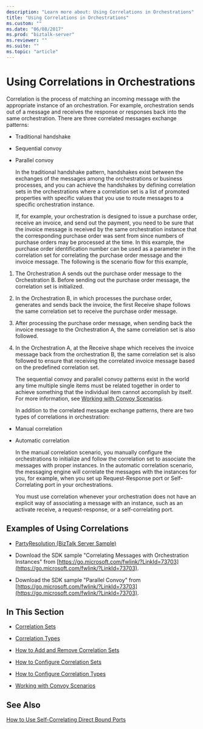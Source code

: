 ```yaml
---
description: "Learn more about: Using Correlations in Orchestrations"
title: "Using Correlations in Orchestrations"
ms.custom: ""
ms.date: "06/08/2017"
ms.prod: "biztalk-server"
ms.reviewer: ""
ms.suite: ""
ms.topic: "article"
---
```

# Using Correlations in Orchestrations
Correlation is the process of matching an incoming message with the appropriate instance of an orchestration. For example, orchestration sends out of a message and receives the response or responses back into the same orchestration. There are three correlated messages exchange patterns:

- Traditional handshake

- Sequential convoy

- Parallel convoy

  In the traditional handshake pattern, handshakes exist between the exchanges of the messages among the orchestrations or business processes, and you can achieve the handshakes by defining correlation sets in the orchestrations where a correlation set is a list of promoted properties with specific values that you use to route messages to a specific orchestration instance.

  If, for example, your orchestration is designed to issue a purchase order, receive an invoice, and send out the payment, you need to be sure that the invoice message is received by the same orchestration instance that the corresponding purchase order was sent from since numbers of purchase orders may be processed at the time. In this example, the purchase order identification number can be used as a parameter in the correlation set for correlating the purchase order message and the invoice message. The following is the scenario flow for this example,

1. The Orchestration A sends out the purchase order message to the Orchestration B. Before sending out the purchase order message, the correlation set is initialized.

2. In the Orchestration B, in which processes the purchase order, generates and sends back the invoice, the first Receive shape follows the same correlation set to receive the purchase order message.

3. After processing the purchase order message, when sending back the invoice message to the Orchestration A, the same correlation set is also followed.

4. In the Orchestration A, at the Receive shape which receives the invoice message back from the orchestration B, the same correlation set is also followed to ensure that receiving the correlated invoice message based on the predefined correlation set.

   The sequential convoy and parallel convoy patterns exist in the world any time multiple single items must be related together in order to achieve something that the individual item cannot accomplish by itself. For more information, see [Working with Convoy Scenarios](../core/working-with-convoy-scenarios.md).

   In addition to the correlated message exchange patterns, there are two types of correlations in orchestration:

- Manual correlation

- Automatic correlation

  In the manual correlation scenario, you manually configure the orchestrations to initialize and follow the correlation set to associate the messages with proper instances. In the automatic correlation scenario, the messaging engine will correlate the messages with the instances for you, for example, when you set up Request-Response port or Self-Correlating port in your orchestrations.

  You must use correlation whenever your orchestration does not have an explicit way of associating a message with an instance, such as an activate receive, a request-response, or a self-correlating port.

## Examples of Using Correlations

-   [PartyResolution (BizTalk Server Sample)](../core/partyresolution-biztalk-server-sample.md)

-   Download the SDK sample "Correlating Messages with Orchestration Instances" from [https://go.microsoft.com/fwlink/?LinkId=73703](https://go.microsoft.com/fwlink/?LinkId=73703).

-   Download the SDK sample "Parallel Convoy" from [https://go.microsoft.com/fwlink/?LinkId=73703](https://go.microsoft.com/fwlink/?LinkId=73703).

## In This Section

-   [Correlation Sets](../core/correlation-sets.md)

-   [Correlation Types](../core/correlation-types.md)

-   [How to Add and Remove Correlation Sets](../core/how-to-add-and-remove-correlation-sets.md)

-   [How to Configure Correlation Sets](../core/how-to-configure-correlation-sets.md)

-   [How to Configure Correlation Types](../core/how-to-configure-correlation-types.md)

-   [Working with Convoy Scenarios](../core/working-with-convoy-scenarios.md)

## See Also
 [How to Use Self-Correlating Direct Bound Ports](../core/how-to-use-self-correlating-direct-bound-ports.md)
